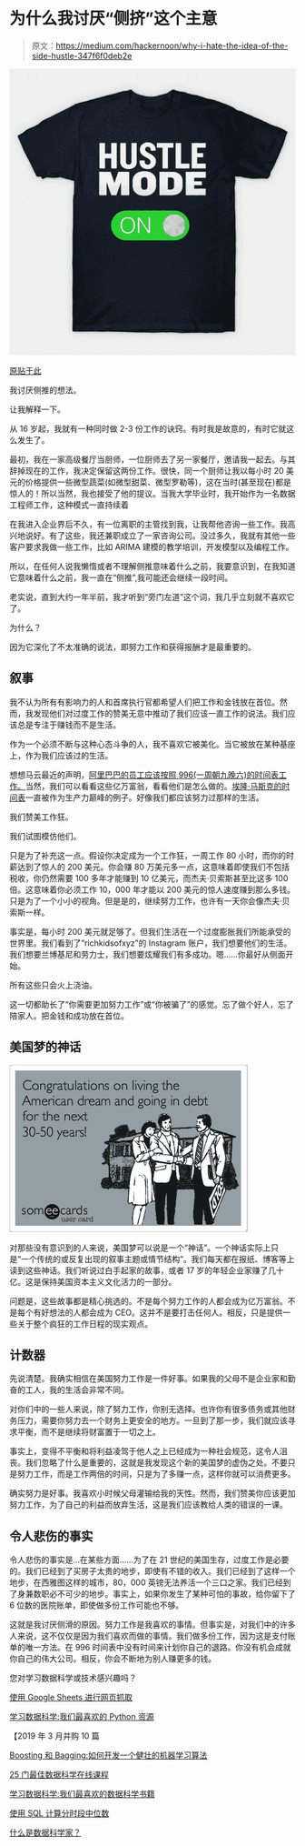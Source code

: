 # 为什么我讨厌“侧挤”这个主意

> 原文：<https://medium.com/hackernoon/why-i-hate-the-idea-of-the-side-hustle-347f6f0deb2e>

![](img/1a043beb5e204474d36217a2020af324.png)

[原贴于此](https://www.coriers.com/i-hate-the-idea-of-the-side-hustle/)

我讨厌侧推的想法。

让我解释一下。

从 16 岁起，我就有一种同时做 2-3 份工作的诀窍。有时我是故意的，有时它就这么发生了。

最初，我在一家高级餐厅当厨师，一位厨师去了另一家餐厅，邀请我一起去。与其辞掉现在的工作，我决定保留这两份工作。很快，同一个厨师让我以每小时 20 美元的价格提供一些微型蔬菜(如微型甜菜、微型罗勒等)，这在当时(甚至现在)都是惊人的！所以当然，我也接受了他的提议。当我大学毕业时，我开始作为一名数据工程师工作，这种模式一直持续着

在我进入企业界后不久，有一位离职的主管找到我，让我帮他咨询一些工作。我高兴地说好。有了这些，我还兼职成立了一家咨询公司。没过多久，我就有其他一些客户要求我做一些工作，比如 ARIMA 建模的教学培训，开发模型以及编程工作。

所以，在任何人说我懒惰或者不理解侧推意味着什么之前，我要意识到，在我知道它意味着什么之前，我一直在“侧推”,我可能还会继续一段时间。

老实说，直到大约一年半前，我才听到“旁门左道”这个词，我几乎立刻就不喜欢它了。

为什么？

因为它深化了不太准确的说法，即努力工作和获得报酬才是最重要的。

## 叙事

我不认为所有有影响力的人和首席执行官都希望人们把工作和金钱放在首位。然而，我发现他们对过度工作的赞美无意中推动了我们应该一直工作的说法。我们应该总是专注于赚钱而不是生活。

作为一个必须不断与这种心态斗争的人，我不喜欢它被美化。当它被放在某种基座上，作为我们应该过的生活。

想想马云最近的声明，[阿里巴巴的员工应该按照 996(一周朝九晚六)的时间表工作。](https://www.bloomberg.com/tosv2.html?vid=&uuid=02100500-6589-11e9-9c01-255da3489fa8&url=L25ld3MvdmlkZW9zLzIwMTktMDQtMTUvYWxpYmFiYS1zLWphY2stbWEtc2F5cy1nZXQtcmVhZHktdG8td29yay05OTYtZm9yLWhpbS12aWRlbw==)当然，我们可以看看这些亿万富翁，看看他们是怎么做的。[埃隆·马斯克的时间表](https://www.cnbc.com/2018/12/03/elon-musk-works-80-hour-weeks--heres-how-that-impacts--your-health.html)一直被作为生产力巅峰的例子。好像我们都应该努力过那样的生活。

我们赞美工作狂。

我们试图模仿他们。

只是为了补充这一点。假设你决定成为一个工作狂，一周工作 80 小时，而你的时薪达到了惊人的 200 美元。你会赚 80 万美元多一点，这意味着即使我们不包括税收，你仍然需要 100 多年才能赚到 10 亿美元，而杰夫·贝索斯甚至比这多 100 倍。这意味着你必须工作 10，000 年才能以 200 美元的惊人速度赚到那么多钱。只是为了一个小小的视角。但是是的，继续努力工作，也许有一天你会像杰夫·贝索斯一样。

事实是，每小时 200 美元就足够了。但我们生活在一个过度膨胀我们所能承受的世界里。我们看到了“richkidsofxyz”的 Instagram 账户，我们想要他们的生活。我们想要兰博基尼和劳力士，我们想要炫耀我们有多成功。嗯……你最好从侧面开始。

所有这些只会火上浇油。

这一切都助长了“你需要更加努力工作”或“你被骗了”的感觉。忘了做个好人，忘了陪家人。把金钱和成功放在首位。

## 美国梦的神话

![](img/e237cdf7b3a3ea5c3113c9fdd255966c.png)

对那些没有意识到的人来说，美国梦可以说是一个“神话”。一个神话实际上只是“一个传统的或反复出现的叙事主题或情节结构”。我们每天都在报纸、博客等上读到这些神话。我们听说过白手起家的故事，或者 17 岁的年轻企业家赚了几十亿。这是保持美国资本主义文化活力的一部分。

问题是，这些故事都是精心挑选的。不是每个努力工作的人都会成为亿万富翁。不是每个有好想法的人都会成为 CEO。这并不是要打击任何人。相反，只是提供一些关于整个疯狂的工作日程的现实观点。

## 计数器

先说清楚。我确实相信在美国努力工作是一件好事。如果我的父母不是企业家和勤奋的工人，我的生活会非常不同。

对你们中的一些人来说，除了努力工作，你别无选择。也许你有很多债务或其他财务压力，需要你努力去一个财务上更安全的地方。一旦到了那一步，我们就应该寻求平衡，而不是继续将财富置于一切之上。

事实上，变得不平衡和将利益凌驾于他人之上已经成为一种社会规范，这令人沮丧。我们忽略了什么是重要的，这就是我发现这个新的美国梦的虚伪之处。不要只是努力工作，而是工作两倍的时间，只是为了多赚一点，这样你就可以消费更多。

确实努力是好事。我喜欢小时候父母灌输给我的天性。然而，我们赞美你应该更加努力工作，为了自己的利益而放弃生活，这是我们应该教给人类的错误的一课。

## 令人悲伤的事实

令人悲伤的事实是…在某些方面……为了在 21 世纪的美国生存，过度工作是必要的。我们已经到了买房子太贵的地步，即使有不错的收入。我们已经到了这样一个地步，在西雅图这样的城市，80，000 英镑无法养活一个三口之家。我们已经到了身兼数职必不可少的地步。事实上，如果你发生了某种可怕的事故，给你留下了 6 位数的医院账单，即使做多份工作可能也不够。

这就是我讨厌侧滑的原因。努力工作是我喜欢的事情。但事实是，对我们中的许多人来说，这不仅仅是因为我们喜欢而做的事情。我们做多份工作，因为这是支付账单的唯一方法。在 996 时间表中没有时间来计划你自己的退路。你没有机会成就你自己的伟大公司。相反，你会不断地为别人赚更多的钱。

您对学习数据科学或技术感兴趣吗？

[使用 Google Sheets 进行网页抓取](http://www.acheronanalytics.com/acheron-blog/web-scraping-with-google-sheets)

[学习数据科学:我们最喜欢的 Python 资源](https://www.coriers.com/our-favorite-python-books-courses-and-youtube-videos/)

【2019 年 3 月并购 10 篇

[Boosting 和 Bagging:如何开发一个健壮的机器学习算法](/coriers/how-to-develop-a-robust-algorithm-c38e08f32201)

[25 门最佳数据科学在线课程](https://www.coriers.com/25-of-the-best-data-science-courses-online/)

[学习数据科学:我们最喜欢的数据科学书籍](https://www.coriers.com/learning-data-science-our-favorite-data-science-books/)

[使用 SQL 计算分时段中位数](http://www.acheronanalytics.com/acheron-blog/calculating-a-bucketed-median-with-sql)

[什么是数据科学家？](https://www.theseattledataguy.com/what-is-a-data-scientist/)